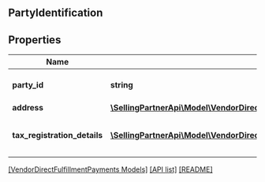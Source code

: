 ## PartyIdentification

## Properties

Name | Type | Description | Notes
------------ | ------------- | ------------- | -------------
**party_id** | **string** | Assigned Identification for the party. |
**address** | [**\SellingPartnerApi\Model\VendorDirectFulfillmentPayments\Address**](Address.md) |  | [optional]
**tax_registration_details** | [**\SellingPartnerApi\Model\VendorDirectFulfillmentPayments\TaxRegistrationDetail[]**](TaxRegistrationDetail.md) | Tax registration details of the entity. | [optional]

[[VendorDirectFulfillmentPayments Models]](../) [[API list]](../../Api) [[README]](../../../README.md)
